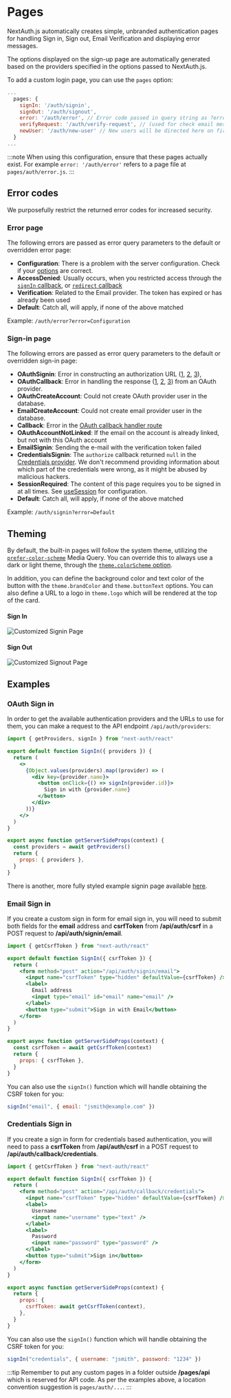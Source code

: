 # Pages

NextAuth.js automatically creates simple, unbranded authentication pages for handling Sign in, Sign out, Email Verification and displaying error messages.

The options displayed on the sign-up page are automatically generated based on the providers specified in the options passed to NextAuth.js.

To add a custom login page, you can use the `pages` option:

```javascript title="pages/api/auth/[...nextauth].js"
...
  pages: {
    signIn: '/auth/signin',
    signOut: '/auth/signout',
    error: '/auth/error', // Error code passed in query string as ?error=
    verifyRequest: '/auth/verify-request', // (used for check email message)
    newUser: '/auth/new-user' // New users will be directed here on first sign in (leave the property out if not of interest)
  }
...
```

:::note
When using this configuration, ensure that these pages actually exist. For example `error: '/auth/error'` refers to a page file at `pages/auth/error.js`.
:::

## Error codes

We purposefully restrict the returned error codes for increased security.

### Error page

The following errors are passed as error query parameters to the default or overridden error page:

- **Configuration**: There is a problem with the server configuration. Check if your [options](/configuration/options#options) are correct.
- **AccessDenied**: Usually occurs, when you restricted access through the [`signIn` callback](/configuration/callbacks#sign-in-callback), or [`redirect` callback](/configuration/callbacks#redirect-callback)
- **Verification**: Related to the Email provider. The token has expired or has already been used
- **Default**: Catch all, will apply, if none of the above matched

Example: `/auth/error?error=Configuration`

### Sign-in page

The following errors are passed as error query parameters to the default or overridden sign-in page:

- **OAuthSignin**: Error in constructing an authorization URL ([1](https://github.com/nextauthjs/next-auth/blob/457952bb5abf08b09861b0e5da403080cd5525be/src/server/lib/signin/oauth.js), [2](https://github.com/nextauthjs/next-auth/blob/main/packages/next-auth/src/core/lib/oauth/pkce-handler.ts), [3](https://github.com/nextauthjs/next-auth/blob/main/packages/next-auth/src/core/lib/oauth/state-handler.ts)),
- **OAuthCallback**: Error in handling the response ([1](https://github.com/nextauthjs/next-auth/blob/main/packages/next-auth/src/core/lib/oauth/callback.ts), [2](https://github.com/nextauthjs/next-auth/blob/main/packages/next-auth/src/core/lib/oauth/pkce-handler.ts), [3](https://github.com/nextauthjs/next-auth/blob/main/packages/next-auth/src/core/lib/oauth/state-handler.ts)) from an OAuth provider.
- **OAuthCreateAccount**: Could not create OAuth provider user in the database.
- **EmailCreateAccount**: Could not create email provider user in the database.
- **Callback**: Error in the [OAuth callback handler route](https://github.com/nextauthjs/next-auth/blob/main/packages/next-auth/src/core/routes/callback.ts)
- **OAuthAccountNotLinked**: If the email on the account is already linked, but not with this OAuth account
- **EmailSignin**: Sending the e-mail with the verification token failed
- **CredentialsSignin**: The `authorize` callback returned `null` in the [Credentials provider](/providers/credentials). We don't recommend providing information about which part of the credentials were wrong, as it might be abused by malicious hackers.
- **SessionRequired**: The content of this page requires you to be signed in at all times. See [useSession](/getting-started/client#require-session) for configuration.
- **Default**: Catch all, will apply, if none of the above matched

Example: `/auth/signin?error=Default`

## Theming

By default, the built-in pages will follow the system theme, utilizing the [`prefer-color-scheme`](https://developer.mozilla.org/en-US/docs/Web/CSS/@media/prefers-color-scheme) Media Query. You can override this to always use a dark or light theme, through the [`theme.colorScheme` option](/configuration/options#theme).

In addition, you can define the background color and text color of the button with the `theme.brandColor` and `theme.buttonText` options. You can also define a URL to a logo in `theme.logo` which will be rendered at the top of the card.

#### Sign In

![Customized Signin Page](/img/pages_signin.png)

#### Sign Out

![Customized Signout Page](/img/pages_signout.png)

## Examples

### OAuth Sign in

In order to get the available authentication providers and the URLs to use for them, you can make a request to the API endpoint `/api/auth/providers`:

```jsx title="pages/auth/signin.js"
import { getProviders, signIn } from "next-auth/react"

export default function SignIn({ providers }) {
  return (
    <>
      {Object.values(providers).map((provider) => (
        <div key={provider.name}>
          <button onClick={() => signIn(provider.id)}>
            Sign in with {provider.name}
          </button>
        </div>
      ))}
    </>
  )
}

export async function getServerSideProps(context) {
  const providers = await getProviders()
  return {
    props: { providers },
  }
}
```

There is another, more fully styled example signin page available [here](https://github.com/ndom91/next-auth-example-sign-in-page).

### Email Sign in

If you create a custom sign in form for email sign in, you will need to submit both fields for the **email** address and **csrfToken** from **/api/auth/csrf** in a POST request to **/api/auth/signin/email**.

```jsx title="pages/auth/email-signin.js"
import { getCsrfToken } from "next-auth/react"

export default function SignIn({ csrfToken }) {
  return (
    <form method="post" action="/api/auth/signin/email">
      <input name="csrfToken" type="hidden" defaultValue={csrfToken} />
      <label>
        Email address
        <input type="email" id="email" name="email" />
      </label>
      <button type="submit">Sign in with Email</button>
    </form>
  )
}

export async function getServerSideProps(context) {
  const csrfToken = await getCsrfToken(context)
  return {
    props: { csrfToken },
  }
}
```

You can also use the `signIn()` function which will handle obtaining the CSRF token for you:

```js
signIn("email", { email: "jsmith@example.com" })
```

### Credentials Sign in

If you create a sign in form for credentials based authentication, you will need to pass a **csrfToken** from **/api/auth/csrf** in a POST request to **/api/auth/callback/credentials**.

```jsx title="pages/auth/credentials-signin.js"
import { getCsrfToken } from "next-auth/react"

export default function SignIn({ csrfToken }) {
  return (
    <form method="post" action="/api/auth/callback/credentials">
      <input name="csrfToken" type="hidden" defaultValue={csrfToken} />
      <label>
        Username
        <input name="username" type="text" />
      </label>
      <label>
        Password
        <input name="password" type="password" />
      </label>
      <button type="submit">Sign in</button>
    </form>
  )
}

export async function getServerSideProps(context) {
  return {
    props: {
      csrfToken: await getCsrfToken(context),
    },
  }
}
```

You can also use the `signIn()` function which will handle obtaining the CSRF token for you:

```js
signIn("credentials", { username: "jsmith", password: "1234" })
```

:::tip
Remember to put any custom pages in a folder outside **/pages/api** which is reserved for API code. As per the examples above, a location convention suggestion is `pages/auth/...`.
:::
